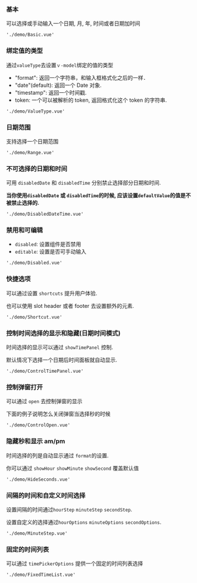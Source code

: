 ### 基本

可以选择或手动输入一个日期, 月, 年, 时间或者日期加时间

```demo
'./demo/Basic.vue'
```

### 绑定值的类型

通过`valueType`去设置`ｖ-model`绑定的值的类型

- "format": 返回一个字符串，和输入框格式化之后的一样．
- "date"(default): 返回一个 Date 对象.
- "timestamp": 返回一个时间戳.
- token: 一个可以被解析的 token, 返回格式化这个 token 的字符串.

```demo
'./demo/ValueType.vue'
```

### 日期范围

支持选择一个日期范围

```demo
'./demo/Range.vue'
```

### 不可选择的日期和时间

可用 `disabledDate` 和 `disabledTime` 分别禁止选择部分日期和时间.

**当你使用`disabledDate` 或 `disabledTime`的时候, 应该设置`defaultValue`的值是不被禁止选择的.**

```demo
'./demo/DisabledDateTime.vue'
```

### 禁用和可编辑

- `disabled`: 设置组件是否禁用
- `editable`: 设置是否可手动输入

```demo
'./demo/Disabled.vue'
```

### 快捷选项

可以通过设置 `shortcuts` 提升用户体验.

也可以使用 slot header 或者 footer 去设置额外的元素.

```demo
'./demo/Shortcut.vue'
```

### 控制时间选择的显示和隐藏(日期时间模式)

时间选择的显示可以通过 `showTimePanel` 控制.

默认情况下选择一个日期后时间面板就自动显示.

```demo
'./demo/ControlTimePanel.vue'
```

### 控制弹窗打开

可以通过 `open` 去控制弹窗的显示

下面的例子说明怎么关闭弹窗当选择秒的时候

```demo
'./demo/ControlOpen.vue'
```

### 隐藏秒和显示 am/pm

时间选择的列是自动显示通过 `format`的设置.

你可以通过 `showHour` `showMinute` `showSecond` 覆盖默认值

```demo
'./demo/HideSeconds.vue'
```

### 间隔的时间和自定义时间选择

设置间隔的时间通过`hourStep` `minuteStep` `secondStep`.

设置自定义的选择通过`hourOptions` `minuteOptions` `secondOptions`.

```demo
'./demo/MinuteStep.vue'
```

### 固定的时间列表

可以通过 `timePickerOptions` 提供一个固定的时间列表选择

```demo
'./demo/FixedTimeList.vue'
```
